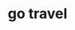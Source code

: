---
layout: page
title: go travel
description: travel diary app
img: assets/img/7.jpg
importance: 1
redirect: https://github.com/vynious/go-travel
---